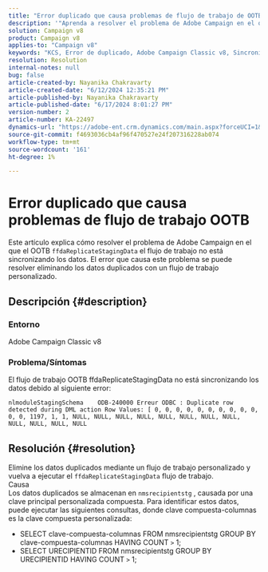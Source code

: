 ```yaml
---
title: "Error duplicado que causa problemas de flujo de trabajo de OOTB"
description: '"Aprenda a resolver el problema de Adobe Campaign en el que el flujo de trabajo OOTB ffdaReplicateStagingData no sincroniza los datos".'
solution: Campaign v8
product: Campaign v8
applies-to: "Campaign v8"
keywords: "KCS, Error de duplicado, Adobe Campaign Classic v8, Sincronización de datos"
resolution: Resolution
internal-notes: null
bug: false
article-created-by: Nayanika Chakravarty
article-created-date: "6/12/2024 12:35:21 PM"
article-published-by: Nayanika Chakravarty
article-published-date: "6/17/2024 8:01:27 PM"
version-number: 2
article-number: KA-22497
dynamics-url: "https://adobe-ent.crm.dynamics.com/main.aspx?forceUCI=1&pagetype=entityrecord&etn=knowledgearticle&id=2262fe36-b828-ef11-840b-6045bd0065b6"
source-git-commit: f4693036cb4af96f470527e24f207316228ab074
workflow-type: tm+mt
source-wordcount: '161'
ht-degree: 1%

---
```


# Error duplicado que causa problemas de flujo de trabajo OOTB


Este artículo explica cómo resolver el problema de Adobe Campaign en el que el OOTB `ffdaReplicateStagingData` el flujo de trabajo no está sincronizando los datos. El error que causa este problema se puede resolver eliminando los datos duplicados con un flujo de trabajo personalizado.

## Descripción {#description}


### Entorno

Adobe Campaign Classic v8

### Problema/Síntomas

El flujo de trabajo OOTB ffdaReplicateStagingData no está sincronizando los datos debido al siguiente error:

`nlmoduleStagingSchema    ODB-240000 Erreur ODBC : Duplicate row detected during DML action Row Values: [ 0, 0, 0, 0, 0, 0, 0, 0, 0, 0, 0, 0, 1197, 1, 1, NULL, NULL, NULL, NULL, NULL, NULL, NULL, NULL, NULL, NULL, NULL, NULL`


## Resolución {#resolution}


Elimine los datos duplicados mediante un flujo de trabajo personalizado y vuelva a ejecutar el `ffdaReplicateStagingData` flujo de trabajo.
<br>Causa <br>
Los datos duplicados se almacenan en `nmsrecipientstg` , causada por una clave principal personalizada compuesta. Para identificar estos datos, puede ejecutar las siguientes consultas, donde clave compuesta-columnas es la clave compuesta personalizada:

- SELECT clave-compuesta-columnas FROM nmsrecipientstg GROUP BY clave-compuesta-columnas HAVING COUNT `>`  1;
- SELECT URECIPIENTID FROM nmsrecipientstg GROUP BY URECIPIENTID HAVING COUNT `>`  1;



